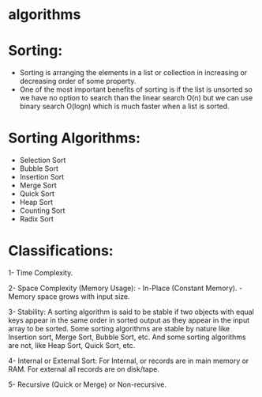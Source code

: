# algorithms

# Sorting:
 - Sorting is arranging the elements in a list or collection in increasing or decreasing order of some property.
 - One of the most important benefits of sorting is if the list is unsorted so we have no option to search than the linear search O(n) but we can use binary search O(logn) which is much faster when a list is sorted.
 
 # Sorting Algorithms:
  - Selection Sort
  - Bubble Sort
  - Insertion Sort
  - Merge Sort
  - Quick Sort
  - Heap Sort
  - Counting Sort
  - Radix Sort
  
  # Classifications: 
  
   1- Time Complexity.
   
   2- Space Complexity (Memory Usage):
    - In-Place (Constant Memory).
    - Memory space grows with input size.
    
   3- Stability: A sorting algorithm is said to be stable if two objects with equal keys appear in the same order in sorted output as they appear in the input array to be sorted. Some sorting algorithms are stable by nature like Insertion sort, Merge Sort, Bubble Sort, etc. And some sorting algorithms are not, like Heap Sort, Quick Sort, etc.
   
   4- Internal or External Sort: For Internal, or records are in main memory or RAM. For external all records are on disk/tape.
   
   5- Recursive (Quick or Merge) or Non-recursive.
   
    
    
